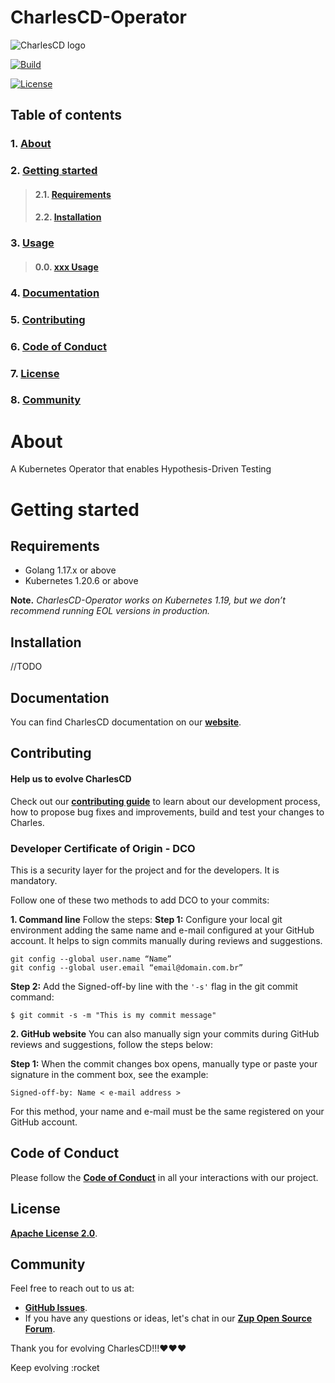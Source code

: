 # CharlesCD-Operator

<img class="special-img-class" src="https://raw.githubusercontent.com/ZupIT/charlescd/main/images/logo.png"  alt="CharlesCD logo"/>

[![Build](https://github.com/ZupIT/charlescd-operator/actions/workflows/build.yaml/badge.svg?event=push)](https://github.com/ZupIT/charlescd-operator/actions/workflows/build.yaml)

[![License](https://img.shields.io/badge/License-Apache%202.0-blue.svg)](https://opensource.org/licenses/Apache-2.0)


## **Table of contents**
### 1. [**About**](#about)
### 2. [**Getting started**](#getting-started)
>#### 2.1.   [**Requirements**](#requirements)
>#### 2.2.  [**Installation**](#installing-horusec)
### 3. [**Usage**](#usage)
>#### 0.0. [**xxx Usage**](#xx-usage)
### 4. [**Documentation**](#documentation)       
### 5. [**Contributing**](#contributing)
### 6. [**Code of Conduct**](#code-of-conduct)
### 7. [**License**](#license)
### 8. [**Community**](#community)


# **About**

A Kubernetes Operator that enables Hypothesis-Driven Testing

# **Getting started**

## **Requirements**

- Golang 1.17.x or above
- Kubernetes 1.20.6 or above

**Note.** *CharlesCD-Operator works on Kubernetes 1.19, but we don’t recommend running EOL versions in production.*



## **Installation**
//TODO

## **Documentation**
You can find CharlesCD documentation on our [**website**](https://docs.charlescd.io/v2.0.x/index.html).


## **Contributing**

#### **Help us to evolve CharlesCD**
Check out our [**contributing guide**](CONTRIBUTING.md) to learn about our development process, how to propose bug fixes and improvements, build and test your changes to Charles. 

### **Developer Certificate of Origin - DCO**

 This is a security layer for the project and for the developers. It is mandatory.
 
 
 Follow one of these two methods to add DCO to your commits:
 
**1. Command line**
 Follow the steps: 
 **Step 1:** Configure your local git environment adding the same name and e-mail configured at your GitHub account. It helps to sign commits manually during reviews and suggestions.

 ```
git config --global user.name “Name”
git config --global user.email “email@domain.com.br”
```
**Step 2:** Add the Signed-off-by line with the `'-s'` flag in the git commit command:

```
$ git commit -s -m "This is my commit message"
```

**2. GitHub website**
You can also manually sign your commits during GitHub reviews and suggestions, follow the steps below: 

**Step 1:** When the commit changes box opens, manually type or paste your signature in the comment box, see the example:

```
Signed-off-by: Name < e-mail address >
```
For this method, your name and e-mail must be the same registered on your GitHub account.

## **Code of Conduct**
Please follow the [**Code of Conduct**](https://github.com/ZupIT/charlescd-operator/blob/main/CODE_OF_CONDUCT.md) in all your interactions with our project.

## **License**
 [**Apache License 2.0**](https://github.com/ZupIT/charlescd-operator/blob/main/LICENSE).

## **Community** 
Feel free to reach out to us at:

- [**GitHub Issues**](https://github.com/ZupIT/docs-charles/issues).
- If you have any questions or ideas, let's chat in our [**Zup Open Source Forum**](https://forum.zup.com.br).


Thank you for evolving CharlesCD!!!:heart::heart::heart:

Keep evolving :rocket



